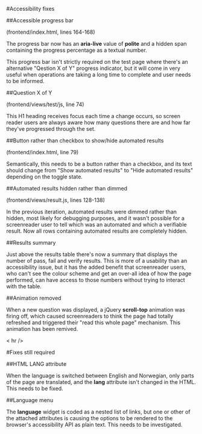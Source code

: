 #Accessibility fixes

##Accessible progress bar

(frontend/index.html, lines 164-168)

The progress bar now has an **aria-live** value of **polite** and a hidden span containing the progress percentage as a textual number.

This progress bar isn't strictly required on the test page where there's an alternative "Qestion X of Y" progress indicator, but it will come in very useful when operations are taking a long time to complete and user needs to be informed.

##Question X of Y

(frontend/views/test/js, line 74)

This H1 heading receives focus each time a change occurs, so screen reader users are always aware how many questions there are and how far they've progressed through the set.

##Button rather than checkbox to show/hide automated results

(frontend/index.html, line 79)

Semantically, this needs to be a button rather than a checkbox, and its text should change from "Show automated results" to "Hide automated results" depending on the toggle state.

##Automated results hidden rather than dimmed

(frontend/views/result.js, lines 128-138)

In the previous iteration, automated results were dimmed rather than hidden, most likely for debugging purposes, and it wasn't possible for a screenreader user to tell which was an automated and which a verifiable result. Now all rows containing automated results are completely hidden.

##Results summary

Just above the results table there's now a summary that displays the number of pass, fail and verify results. This is more of a usability than an accessibility issue, but it has the added benefit that screenreader users, who can't see the  colour scheme and get an over-all idea  of how the page performed, can have access to those numbers without trying to interact with the table.

##Animation removed

When a new question was displayed, a jQuery **scroll-top** animation was firing off, which caused screenreaders to think the page had totally refreshed and triggered their "read this whole page" mechanism. This animation has been remived.

< hr />

#Fixes still required

##HTML LANG attribute

When the language is switched between English and Norwegian, only parts of the page are translated, and the **lang** attribute isn't changed in the HTML. This needs to be fixed.

##Language menu

The **language** widget is coded as a nested list of links, but one or other of the attached attributes is causing the options to be rendered to the browser's accessibility API as plain text. This needs to be investigated.
